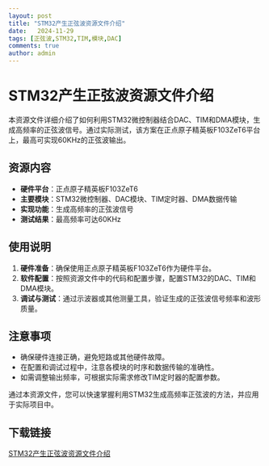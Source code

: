 ```yaml
---
layout: post
title: "STM32产生正弦波资源文件介绍"
date:   2024-11-29
tags: [正弦波,STM32,TIM,模块,DAC]
comments: true
author: admin
---
```

# STM32产生正弦波资源文件介绍

本资源文件详细介绍了如何利用STM32微控制器结合DAC、TIM和DMA模块，生成高频率的正弦波信号。通过实际测试，该方案在正点原子精英板F103ZeT6平台上，最高可实现60KHz的正弦波输出。

## 资源内容

- **硬件平台**：正点原子精英板F103ZeT6
- **主要模块**：STM32微控制器、DAC模块、TIM定时器、DMA数据传输
- **实现功能**：生成高频率的正弦波信号
- **测试结果**：最高频率可达60KHz

## 使用说明

1. **硬件准备**：确保使用正点原子精英板F103ZeT6作为硬件平台。
2. **软件配置**：按照资源文件中的代码和配置步骤，配置STM32的DAC、TIM和DMA模块。
3. **调试与测试**：通过示波器或其他测量工具，验证生成的正弦波信号频率和波形质量。

## 注意事项

- 确保硬件连接正确，避免短路或其他硬件故障。
- 在配置和调试过程中，注意各模块的时序和数据传输的准确性。
- 如需调整输出频率，可根据实际需求修改TIM定时器的配置参数。

通过本资源文件，您可以快速掌握利用STM32生成高频率正弦波的方法，并应用于实际项目中。

## 下载链接

[STM32产生正弦波资源文件介绍](https://pan.quark.cn/s/ef8d242ba9bf)